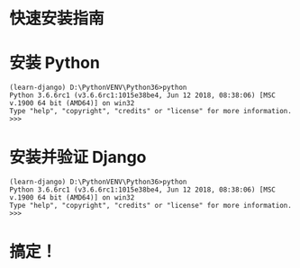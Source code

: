 快速安装指南
===================

安装 Python
==============
```
(learn-django) D:\PythonVENV\Python36>python
Python 3.6.6rc1 (v3.6.6rc1:1015e38be4, Jun 12 2018, 08:38:06) [MSC v.1900 64 bit (AMD64)] on win32
Type "help", "copyright", "credits" or "license" for more information.
>>>
```


安装并验证 Django
==============
```
(learn-django) D:\PythonVENV\Python36>python
Python 3.6.6rc1 (v3.6.6rc1:1015e38be4, Jun 12 2018, 08:38:06) [MSC v.1900 64 bit (AMD64)] on win32
Type "help", "copyright", "credits" or "license" for more information.
>>>
```

搞定！
==========
